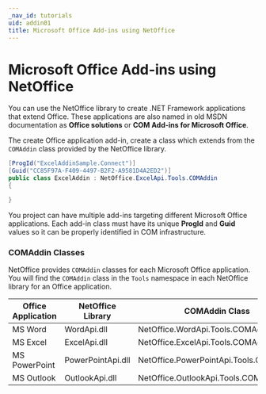 ```yaml
---
_nav_id: tutorials
uid: addin01
title: Microsoft Office Add-ins using NetOffice
---
```


# Microsoft Office Add-ins using NetOffice

You can use the NetOffice library to create .NET Framework applications that extend Office.
These applications are also named in old MSDN documentation as __Office solutions__ or __COM Add-ins for Microsoft Office__.


The create Office application add-in, create a class which extends from the `COMAddin` class
provided by the NetOffice library.

```csharp
[ProgId("ExcelAddinSample.Connect")]
[Guid("CC85F97A-F409-4497-B2F2-A9581D4A2ED2")]
public class ExcelAddin : NetOffice.ExcelApi.Tools.COMAddin
{

}
```

You project can have multiple add-ins targeting different Microsoft Office applications.
Each add-in class must have its unique **ProgId** and **Guid** values so it can be
properly identified in COM infrastructure.

### COMAddin Classes

NetOffice provides `COMAddin` classes for each Microsoft Office application.
You will find the `COMAddin` class in the `Tools` namespace in each NetOffice
library for an Office application.

|  Office Application  |  NetOffice Library   |  COMAddin Class  |
|----------------------|----------------------|------------------|
|  MS Word             |  WordApi.dll         |  NetOffice.WordApi.Tools.COMAddin  |
|  MS Excel            |  ExcelApi.dll        |  NetOffice.ExcelApi.Tools.COMAddin  |
|  MS PowerPoint       |  PowerPointApi.dll   |  NetOffice.PowerPointApi.Tools.COMAddin  |
|  MS Outlook          |  OutlookApi.dll      |  NetOffice.OutlookApi.Tools.COMAddin  |


